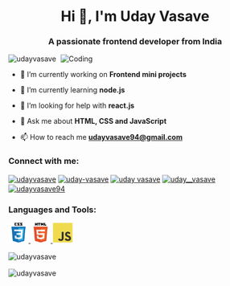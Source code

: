 <h1 align="center">Hi 👋, I'm Uday Vasave</h1>
<h3 align="center">A passionate frontend developer from India</h3>
<img align="right" alt="Coding" width="400" src="https://media0.giphy.com/media/qgQUggAC3Pfv687qPC/giphy.gif?cid=ecf05e47i33toc71is2z6ji9nzp6ywbnm6tokdhsguax85w1&rid=giphy.gif&ct=g"/>
<p align="left"> <img src="https://komarev.com/ghpvc/?username=udayvasave&label=Profile%20views&color=0e75b6&style=flat" alt="udayvasave" /> </p>

- 🔭 I’m currently working on **Frontend mini projects**

- 🌱 I’m currently learning **node.js**

- 🤝 I’m looking for help with **react.js**

- 💬 Ask me about **HTML, CSS and JavaScript**

- 📫 How to reach me **udayvasave94@gmail.com**

<h3 align="left">Connect with me:</h3>
<p align="left">
<a href="https://twitter.com/udayvasave" target="blank"><img align="center" src="https://raw.githubusercontent.com/rahuldkjain/github-profile-readme-generator/master/src/images/icons/Social/twitter.svg" alt="udayvasave" height="30" width="40" /></a>
<a href="https://linkedin.com/in/uday-vasave" target="blank"><img align="center" src="https://raw.githubusercontent.com/rahuldkjain/github-profile-readme-generator/master/src/images/icons/Social/linked-in-alt.svg" alt="uday-vasave" height="30" width="40" /></a>
<a href="https://fb.com/uday vasave" target="blank"><img align="center" src="https://raw.githubusercontent.com/rahuldkjain/github-profile-readme-generator/master/src/images/icons/Social/facebook.svg" alt="uday vasave" height="30" width="40" /></a>
<a href="https://instagram.com/uday__vasave" target="blank"><img align="center" src="https://raw.githubusercontent.com/rahuldkjain/github-profile-readme-generator/master/src/images/icons/Social/instagram.svg" alt="uday__vasave" height="30" width="40" /></a>
<a href="https://www.hackerrank.com/udayvasave94" target="blank"><img align="center" src="https://raw.githubusercontent.com/rahuldkjain/github-profile-readme-generator/master/src/images/icons/Social/hackerrank.svg" alt="udayvasave94" height="30" width="40" /></a>
</p>

<h3 align="left">Languages and Tools:</h3>
<p align="left"> <a href="https://www.w3schools.com/css/" target="_blank" rel="noreferrer"> <img src="https://raw.githubusercontent.com/devicons/devicon/master/icons/css3/css3-original-wordmark.svg" alt="css3" width="40" height="40"/> </a> <a href="https://www.w3.org/html/" target="_blank" rel="noreferrer"> <img src="https://raw.githubusercontent.com/devicons/devicon/master/icons/html5/html5-original-wordmark.svg" alt="html5" width="40" height="40"/> </a> <a href="https://developer.mozilla.org/en-US/docs/Web/JavaScript" target="_blank" rel="noreferrer"> <img src="https://raw.githubusercontent.com/devicons/devicon/master/icons/javascript/javascript-original.svg" alt="javascript" width="40" height="40"/> </a> </p>

<p><img align="center" src="https://github-readme-stats.vercel.app/api/top-langs?username=udayvasave&show_icons=true&locale=en&layout=compact" alt="udayvasave" /></p>

<p><img align="center" src="https://github-readme-streak-stats.herokuapp.com/?user=udayvasave&" alt="udayvasave" /></p>
